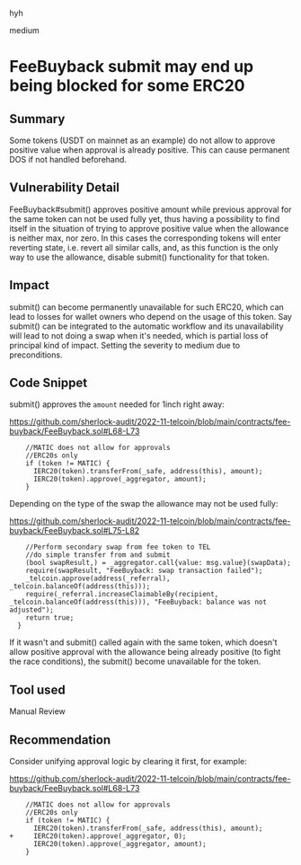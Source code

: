 hyh

medium

# FeeBuyback submit may end up being blocked for some ERC20

## Summary

Some tokens (USDT on mainnet as an example) do not allow to approve positive value when approval is already positive. This can cause permanent DOS if not handled beforehand.

## Vulnerability Detail

FeeBuyback#submit() approves positive amount while previous approval for the same token can not be used fully yet, thus having a possibility to find itself in the situation of trying to approve positive value when the allowance is neither max, nor zero. In this cases the corresponding tokens will enter reverting state, i.e. revert all similar calls, and, as this function is the only way to use the allowance, disable submit() functionality for that token.

## Impact

submit() can become permanently unavailable for such ERC20, which can lead to losses for wallet owners who depend on the usage of this token. Say submit() can be integrated to the automatic workflow and its unavailability will lead to not doing a swap when it's needed, which is partial loss of principal kind of impact. Setting the severity to medium due to preconditions.

## Code Snippet

submit() approves the `amount` needed for 1inch right away:

https://github.com/sherlock-audit/2022-11-telcoin/blob/main/contracts/fee-buyback/FeeBuyback.sol#L68-L73

```solidity
    //MATIC does not allow for approvals
    //ERC20s only
    if (token != MATIC) {
      IERC20(token).transferFrom(_safe, address(this), amount);
      IERC20(token).approve(_aggregator, amount);
    }
```

Depending on the type of the swap the allowance may not be used fully:

https://github.com/sherlock-audit/2022-11-telcoin/blob/main/contracts/fee-buyback/FeeBuyback.sol#L75-L82

```solidity
    //Perform secondary swap from fee token to TEL
    //do simple transfer from and submit
    (bool swapResult,) = _aggregator.call{value: msg.value}(swapData);
    require(swapResult, "FeeBuyback: swap transaction failed");
    _telcoin.approve(address(_referral), _telcoin.balanceOf(address(this)));
    require(_referral.increaseClaimableBy(recipient, _telcoin.balanceOf(address(this))), "FeeBuyback: balance was not adjusted");
    return true;
  }
```

If it wasn't and submit() called again with the same token, which doesn't allow positive approval with the allowance being already positive (to fight the race conditions), the submit() become unavailable for the token. 

## Tool used

Manual Review

## Recommendation

Consider unifying approval logic by clearing it first, for example: 

https://github.com/sherlock-audit/2022-11-telcoin/blob/main/contracts/fee-buyback/FeeBuyback.sol#L68-L73

```solidity
    //MATIC does not allow for approvals
    //ERC20s only
    if (token != MATIC) {
      IERC20(token).transferFrom(_safe, address(this), amount);
+     IERC20(token).approve(_aggregator, 0);
      IERC20(token).approve(_aggregator, amount);
    }
```
